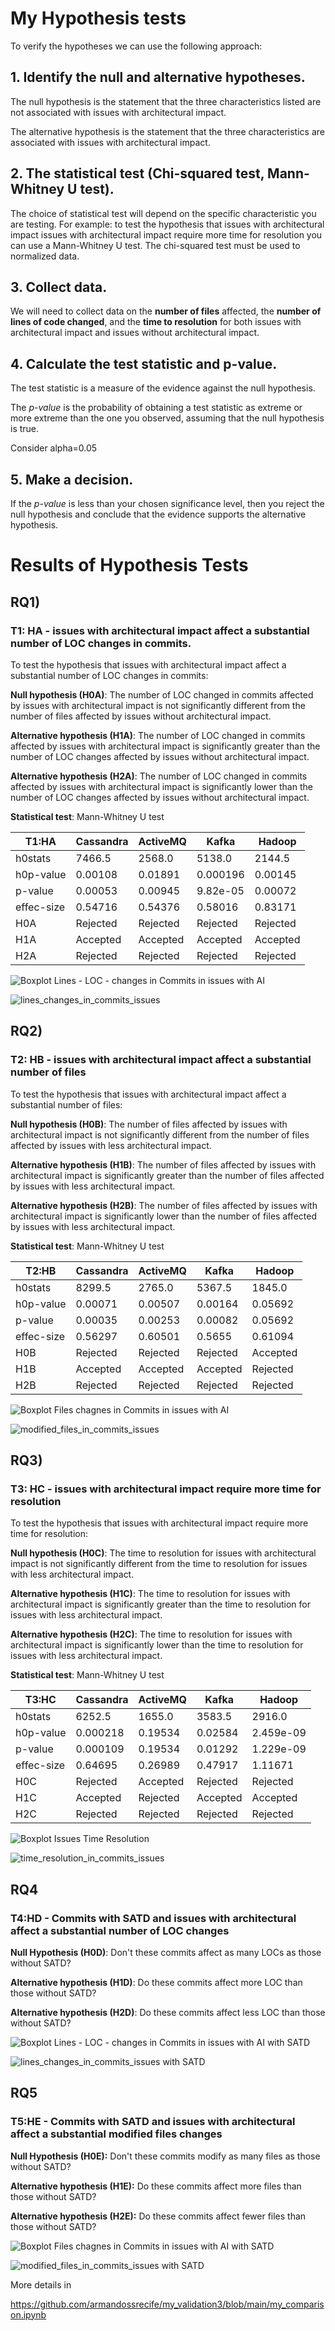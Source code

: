 # My Hypothesis tests

To verify the hypotheses we can use the following approach:
## 1. Identify the null and alternative hypotheses.

The null hypothesis is the statement that the three characteristics listed are not associated with issues with architectural impact. 

The alternative hypothesis is the statement that the three characteristics are associated with issues with architectural impact.

## 2. The statistical test (Chi-squared test, Mann-Whitney U test). 

The choice of statistical test will depend on the specific characteristic you are testing. 
For example: to test the hypothesis that issues with architectural impact issues with architectural impact require more time for resolution you can use a Mann-Whitney U test.
The chi-squared test must be used to normalized data.

## 3. Collect data. 

We will need to collect data on the **number of files** affected, the **number of lines of code changed**, and the **time to resolution** for both issues with architectural impact and issues without architectural impact.

## 4. Calculate the test statistic and p-value. 

The test statistic is a measure of the evidence against the null hypothesis. 

The *p-value* is the probability of obtaining a test statistic as extreme or more extreme than the one you observed, assuming that the null hypothesis is true.

Consider alpha=0.05

## 5. Make a decision. 

If the *p-value* is less than your chosen significance level, then you reject the null hypothesis and conclude that the evidence supports the alternative hypothesis.

# Results of Hypothesis Tests

## RQ1) 

### T1: HA - issues with architectural impact affect a substantial number of LOC changes in commits.

To test the hypothesis that issues with architectural impact affect a substantial number of LOC changes in commits:

**Null hypothesis (H0A)**: The number of LOC changed in commits affected by issues with architectural impact is not significantly different from the number of files affected by issues without architectural impact.

**Alternative hypothesis (H1A)**: The number of LOC changed in commits affected by issues with architectural impact is significantly greater than the number of LOC changes affected by issues without architectural impact.

**Alternative hypothesis (H2A)**: The number of LOC changed in commits affected by issues with architectural impact is significantly lower than the number of LOC changes affected by issues without architectural impact.

**Statistical test**: Mann-Whitney U test

| T1:HA   	| Cassandra | ActiveMQ | Kafka	   | Hadoop	   |
| --------- | --------- | -------- | --------- | --------- |
| h0stats   | 7466.5    | 2568.0   | 5138.0    | 2144.5    | 
| h0p-value | 0.00108   | 0.01891  | 0.000196  | 0.00145   | 
| p-value   | 0.00053   | 0.00945  | 9.82e-05  | 0.00072   |
| effec-size| 0.54716   | 0.54376  | 0.58016   | 0.83171   |
| H0A 		  | Rejected  | Rejected | Rejected  | Rejected  | 
| H1A 		  | Accepted  | Accepted | Accepted  | Accepted  |
| H2A 		  | Rejected  | Rejected | Rejected  | Rejected  |

![Boxplot Lines - LOC - changes in Commits in issues with AI](https://github.com/armandossrecife/my_validation3/blob/main/imagens/boxplot_lines_chagnes_in_commits_issues_with_ai.png)

![lines_changes_in_commits_issues](https://github.com/armandossrecife/my_validation3/blob/main/imagens/lines_changes_in_commits_issues.png)


## RQ2) 

### T2: HB - issues with architectural impact affect a substantial number of files

To test the hypothesis that issues with architectural impact affect a substantial number of files:

**Null hypothesis (H0B)**: The number of files affected by issues with architectural impact is not significantly different from the number of files affected by issues with less architectural impact.

**Alternative hypothesis (H1B)**: The number of files affected by issues with architectural impact is significantly greater than the number of files affected by issues with less architectural impact.

**Alternative hypothesis (H2B)**: The number of files affected by issues with architectural impact is significantly lower than the number of files affected by issues with less architectural impact.

**Statistical test**: Mann-Whitney U test

| T2:HB   	| Cassandra | ActiveMQ | Kafka	   | Hadoop	   |
| --------- | --------- | -------- | --------- | --------- | 
| h0stats   | 8299.5    | 2765.0   | 5367.5    | 1845.0    |
| h0p-value | 0.00071   | 0.00507  | 0.00164   | 0.05692   |
| p-value   | 0.00035   | 0.00253  | 0.00082   | 0.05692   |
| effec-size| 0.56297   | 0.60501  | 0.5655    | 0.61094   |
| H0B 	    | Rejected  | Rejected | Rejected  | Accepted  |
| H1B 	    | Accepted  | Accepted | Accepted  | Rejected  |
| H2B 		  | Rejected  | Rejected | Rejected  | Rejected  |

![Boxplot Files chagnes in Commits in issues with AI](https://github.com/armandossrecife/my_validation3/blob/main/imagens/boxplot_files_chages_in_commits_issues_with_ai.png)

![modified_files_in_commits_issues](https://github.com/armandossrecife/my_validation3/blob/main/imagens/modified_files_in_commits_issues.png)


## RQ3) 

### T3: HC - issues with architectural impact require more time for resolution
To test the hypothesis that issues with architectural impact require more time for resolution:

**Null hypothesis (H0C)**: The time to resolution for issues with architectural impact is not significantly different from the time to resolution for issues with less architectural impact.

**Alternative hypothesis (H1C)**: The time to resolution for issues with architectural impact is significantly greater than the time to resolution for issues with less architectural impact.

**Alternative hypothesis (H2C)**: The time to resolution for issues with architectural impact is significantly lower than the time to resolution for issues with less architectural impact.

**Statistical test**: Mann-Whitney U test

| T3:HC   	| Cassandra | ActiveMQ | Kafka	   | Hadoop	   |
| --------- | --------- | -------- | --------- | --------- |
| h0stats   | 6252.5    | 1655.0   | 3583.5    | 2916.0    |
| h0p-value | 0.000218  | 0.19534  | 0.02584   | 2.459e-09 |
| p-value   | 0.000109  | 0.19534  | 0.01292   | 1.229e-09 |
| effec-size| 0.64695   | 0.26989  | 0.47917   | 1.11671   |
| H0C 		  | Rejected  | Accepted | Rejected  | Rejected  |
| H1C 		  | Accepted  | Rejected | Accepted  | Accepted  |
| H2C 		  | Rejected  | Rejected | Rejected  | Rejected  |

![Boxplot Issues Time Resolution](https://github.com/armandossrecife/my_validation3/blob/main/imagens/boxplot_timeresolution_issues.png)

![time_resolution_in_commits_issues](https://github.com/armandossrecife/my_validation3/blob/main/imagens/time_resolution_in_commits_issues.png)

## RQ4

### T4:HD - Commits with SATD and issues with architectural affect a substantial number of LOC changes

**Null Hypothesis (H0D)**: Don't these commits affect as many LOCs as those without SATD?

**Alternative hypothesis (H1D)**: Do these commits affect more LOC than those without SATD?

**Alternative hypothesis (H2D)**: Do these commits affect less LOC than those without SATD?

![Boxplot Lines - LOC - changes in Commits in issues with AI with SATD](https://github.com/Technical-Debt-Large-Scale/my_validation/blob/main/imagens/boxplot_lines_chagnes_in_commits_issues_with_ai.png)

![lines_changes_in_commits_issues with SATD](https://github.com/Technical-Debt-Large-Scale/my_validation/blob/main/imagens/lines_changes_in_commits_issues_satd.png)

## RQ5

### T5:HE - Commits with SATD and issues with architectural affect a substantial modified files changes

**Null Hypothesis (H0E):** Don't these commits modify as many files as those without SATD?

**Alternative hypothesis (H1E):** Do these commits affect more files than those without SATD?

**Alternative hypothesis (H2E):** Do these commits affect fewer files than those without SATD?

![Boxplot Files chagnes in Commits in issues with AI with SATD](https://github.com/Technical-Debt-Large-Scale/my_validation/blob/main/imagens/boxplot_files_chages_in_commits_issues_with_ai_satd.png)

![modified_files_in_commits_issues with SATD](https://github.com/Technical-Debt-Large-Scale/my_validation/blob/main/imagens/modified_files_in_commits_issues_satd.png)

More details in 

https://github.com/armandossrecife/my_validation3/blob/main/my_comparison.ipynb
